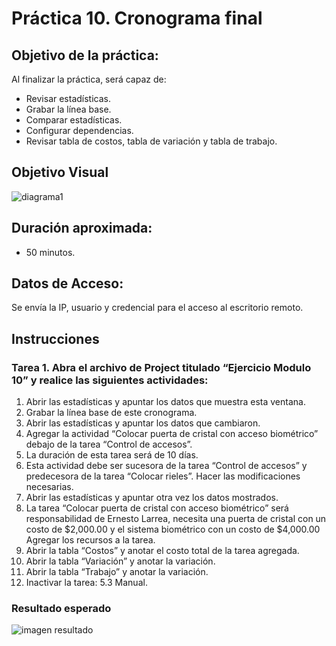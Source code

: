 # Práctica 10. Cronograma final 

## Objetivo de la práctica:
Al finalizar la práctica, será capaz de:
- Revisar estadísticas.
- Grabar la línea base.
- Comparar estadísticas.
- Configurar dependencias.
- Revisar tabla de costos, tabla de variación y tabla de trabajo.

## Objetivo Visual 

![diagrama1](../images/10.1.jpg)

## Duración aproximada:
- 50 minutos.

## Datos de Acceso:
Se envía la IP, usuario y credencial para el acceso al escritorio remoto.

## Instrucciones 

### Tarea 1. Abra el archivo de Project titulado “Ejercicio Modulo 10” y realice las siguientes actividades:
1.	Abrir las estadísticas y apuntar los datos que muestra esta ventana.
2.	Grabar la línea base de este cronograma.
3.	Abrir las estadísticas y apuntar los datos que cambiaron.
4.	Agregar la actividad “Colocar puerta de cristal con acceso biométrico” debajo de la tarea “Control de accesos”.
5.	La duración de esta tarea será de 10 días.
6.	Esta actividad debe ser sucesora de la tarea “Control de accesos” y predecesora de la tarea “Colocar rieles”. Hacer las modificaciones necesarias.
7.	Abrir las estadísticas y apuntar otra vez los datos mostrados.
8.	La tarea “Colocar puerta de cristal con acceso biométrico” será responsabilidad de Ernesto Larrea, necesita una puerta de cristal con un costo de $2,000.00 y el sistema biométrico con un costo de $4,000.00 Agregar los recursos a la tarea.
9.	Abrir la tabla “Costos” y anotar el costo total de la tarea agregada.
10.	Abrir la tabla “Variación” y anotar la variación.
11.	Abrir la tabla “Trabajo” y anotar la variación.
12.	Inactivar la tarea: 5.3 Manual.

### Resultado esperado

![imagen resultado](../images/10.2.jpg)
